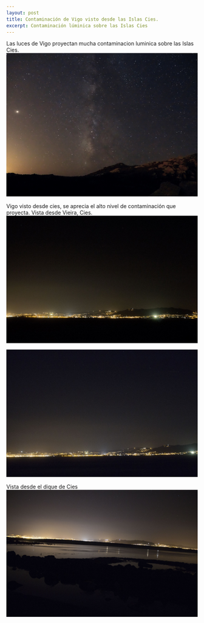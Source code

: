```yaml
---
layout: post
title: Contaminación de Vigo visto desde las Islas Cies.
excerpt: Contaminación lúminica sobre las Islas Cies
---
```


Las luces de Vigo proyectan mucha contaminacion luminica sobre las Islas Cies.
![contaminacion luminica en cies](../images/cies.jpg)

Vigo visto desde cies, se aprecia el alto nivel de contaminación que proyecta.
Vista desde Vieira, Cies.
![contaminacion luminica de vigo desde Cies](../images/vigo1.jpg)

![contaminacion luminica de vigo desde Cies](../images/vigo2.jpg)

Vista desde el dique de Cies
![contaminacion luminica de vigo desde Cies](../images/vigo3.jpg)